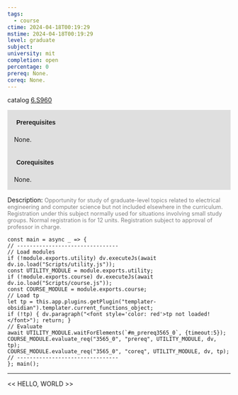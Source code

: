 ```yaml
---
tags:
  - course
ctime: 2024-04-18T00:19:29
mstime: 2024-04-18T00:19:29
level: graduate
subject: 
university: mit
completion: open
percentage: 0
prereq: None.
coreq: None.
---
```


catalog [6.S960](http://student.mit.edu/catalog/m6e.html#6.S960)

<span style="display: block; padding: 15px; background-color: rgb(100, 100, 100, 0.2);"><font id="m_prereq3565_0" style="display: block; font-family: Arial, sans-serif; font-weight: bold; padding: 5px">Prerequisites</font><br><span id="prereq3565_0">None.</span></span>
<span style="display: block; padding: 15px; background-color: rgb(100, 100, 100, 0.2);"><font id="m_coreq3565_0" style="display: block; font-family: Arial, sans-serif; font-weight: bold; padding: 5px">Corequisites</font><br><span id="coreq3565_0">None.</span></span>

<font style="">Description:</font>
<font style="color: grey; font-size: 0.8rem;">Opportunity for study of graduate-level topics related to electrical engineering and computer science but not included elsewhere in the curriculum. Registration under this subject normally used for situations involving small study groups. Normal registration is for 12 units. Registration subject to approval of professor in charge.</font>

```dataviewjs
const main = async _ => {
// --------------------------------
// Load modules
if (!module.exports.utility) dv.executeJs(await dv.io.load("Scripts/utility.js"));
const UTILITY_MODULE = module.exports.utility;
if (!module.exports.course) dv.executeJs(await dv.io.load("Scripts/course.js"));
const COURSE_MODULE = module.exports.course;
// Load tp
let tp = this.app.plugins.getPlugin("templater-obsidian").templater.current_functions_object;
if (!tp) { dv.paragraph("<font style='color: red'>tp not loaded!</font>"); return; }
// Evaluate
await UTILITY_MODULE.waitForElements(`#m_prereq3565_0`, {timeout:5});
COURSE_MODULE.evaluate_req("3565_0", "prereq", UTILITY_MODULE, dv, tp);
COURSE_MODULE.evaluate_req("3565_0", "coreq", UTILITY_MODULE, dv, tp);
// --------------------------------
}; main();
```

---

<< HELLO, WORLD >>
